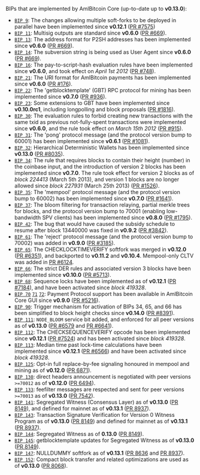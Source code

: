BIPs that are implemented by AmlBitcoin Core (up-to-date up to **v0.13.0**):

* [`BIP 9`](https://github.com/AmlBitcoin/bips/blob/master/bip-0009.mediawiki): The changes allowing multiple soft-forks to be deployed in parallel have been implemented since **v0.12.1**  ([PR #7575](https://github.com/AmlBitcoinProject/AmlBitcoin/pull/7575))
* [`BIP 11`](https://github.com/AmlBitcoin/bips/blob/master/bip-0011.mediawiki): Multisig outputs are standard since **v0.6.0** ([PR #669](https://github.com/AmlBitcoinProject/AmlBitcoin/pull/669)).
* [`BIP 13`](https://github.com/AmlBitcoin/bips/blob/master/bip-0013.mediawiki): The address format for P2SH addresses has been implemented since **v0.6.0** ([PR #669](https://github.com/AmlBitcoinProject/AmlBitcoin/pull/669)).
* [`BIP 14`](https://github.com/AmlBitcoin/bips/blob/master/bip-0014.mediawiki): The subversion string is being used as User Agent since **v0.6.0** ([PR #669](https://github.com/AmlBitcoinProject/AmlBitcoin/pull/669)).
* [`BIP 16`](https://github.com/AmlBitcoin/bips/blob/master/bip-0016.mediawiki): The pay-to-script-hash evaluation rules have been implemented since **v0.6.0**, and took effect on *April 1st 2012* ([PR #748](https://github.com/AmlBitcoinProject/AmlBitcoin/pull/748)).
* [`BIP 21`](https://github.com/AmlBitcoin/bips/blob/master/bip-0021.mediawiki): The URI format for AmlBitcoin payments has been implemented since **v0.6.0** ([PR #176](https://github.com/AmlBitcoinProject/AmlBitcoin/pull/176)).
* [`BIP 22`](https://github.com/AmlBitcoin/bips/blob/master/bip-0022.mediawiki): The 'getblocktemplate' (GBT) RPC protocol for mining has been implemented since **v0.7.0** ([PR #936](https://github.com/AmlBitcoinProject/AmlBitcoin/pull/936)).
* [`BIP 23`](https://github.com/AmlBitcoin/bips/blob/master/bip-0023.mediawiki): Some extensions to GBT have been implemented since **v0.10.0rc1**, including longpolling and block proposals ([PR #1816](https://github.com/AmlBitcoinProject/AmlBitcoin/pull/1816)).
* [`BIP 30`](https://github.com/AmlBitcoin/bips/blob/master/bip-0030.mediawiki): The evaluation rules to forbid creating new transactions with the same txid as previous not-fully-spent transactions were implemented since **v0.6.0**, and the rule took effect on *March 15th 2012* ([PR #915](https://github.com/AmlBitcoinProject/AmlBitcoin/pull/915)).
* [`BIP 31`](https://github.com/AmlBitcoin/bips/blob/master/bip-0031.mediawiki): The 'pong' protocol message (and the protocol version bump to 60001) has been implemented since **v0.6.1** ([PR #1081](https://github.com/AmlBitcoinProject/AmlBitcoin/pull/1081)).
* [`BIP 32`](https://github.com/AmlBitcoin/bips/blob/master/bip-0032.mediawiki): Hierarchical Deterministic Wallets has been implemented since **v0.13.0** ([PR #8035](https://github.com/AmlBitcoinProject/AmlBitcoin/pull/8035)).
* [`BIP 34`](https://github.com/AmlBitcoin/bips/blob/master/bip-0034.mediawiki): The rule that requires blocks to contain their height (number) in the coinbase input, and the introduction of version 2 blocks has been implemented since **v0.7.0**. The rule took effect for version 2 blocks as of *block 224413* (March 5th 2013), and version 1 blocks are no longer allowed since *block 227931* (March 25th 2013) ([PR #1526](https://github.com/AmlBitcoinProject/AmlBitcoin/pull/1526)).
* [`BIP 35`](https://github.com/AmlBitcoin/bips/blob/master/bip-0035.mediawiki): The 'mempool' protocol message (and the protocol version bump to 60002) has been implemented since **v0.7.0** ([PR #1641](https://github.com/AmlBitcoinProject/AmlBitcoin/pull/1641)).
* [`BIP 37`](https://github.com/AmlBitcoin/bips/blob/master/bip-0037.mediawiki): The bloom filtering for transaction relaying, partial merkle trees for blocks, and the protocol version bump to 70001 (enabling low-bandwidth SPV clients) has been implemented since **v0.8.0** ([PR #1795](https://github.com/AmlBitcoinProject/AmlBitcoin/pull/1795)).
* [`BIP 42`](https://github.com/AmlBitcoin/bips/blob/master/bip-0042.mediawiki): The bug that would have caused the subsidy schedule to resume after block 13440000 was fixed in **v0.9.2** ([PR #3842](https://github.com/AmlBitcoinProject/AmlBitcoin/pull/3842)).
* [`BIP 61`](https://github.com/AmlBitcoin/bips/blob/master/bip-0061.mediawiki): The 'reject' protocol message (and the protocol version bump to 70002) was added in **v0.9.0** ([PR #3185](https://github.com/AmlBitcoinProject/AmlBitcoin/pull/3185)).
* [`BIP 65`](https://github.com/AmlBitcoin/bips/blob/master/bip-0065.mediawiki): The CHECKLOCKTIMEVERIFY softfork was merged in **v0.12.0** ([PR #6351](https://github.com/AmlBitcoinProject/AmlBitcoin/pull/6351)), and backported to **v0.11.2** and **v0.10.4**. Mempool-only CLTV was added in [PR #6124](https://github.com/AmlBitcoinProject/AmlBitcoin/pull/6124).
* [`BIP 66`](https://github.com/AmlBitcoin/bips/blob/master/bip-0066.mediawiki): The strict DER rules and associated version 3 blocks have been implemented since **v0.10.0** ([PR #5713](https://github.com/AmlBitcoinProject/AmlBitcoin/pull/5713)).
* [`BIP 68`](https://github.com/AmlBitcoin/bips/blob/master/bip-0068.mediawiki): Sequence locks have been implemented as of **v0.12.1**  ([PR #7184](https://github.com/AmlBitcoinProject/AmlBitcoin/pull/7184)), and have been activated since *block 419328*.
* [`BIP 70`](https://github.com/AmlBitcoin/bips/blob/master/bip-0070.mediawiki) [`71`](https://github.com/AmlBitcoin/bips/blob/master/bip-0071.mediawiki) [`72`](https://github.com/AmlBitcoin/bips/blob/master/bip-0072.mediawiki): Payment Protocol support has been available in AmlBitcoin Core GUI since **v0.9.0** ([PR #5216](https://github.com/AmlBitcoinProject/AmlBitcoin/pull/5216)).
* [`BIP 90`](https://github.com/AmlBitcoin/bips/blob/master/bip-0090.mediawiki): Trigger mechanism for activation of BIPs 34, 65, and 66 has been simplified to block height checks since **v0.14.0** ([PR #8391](https://github.com/AmlBitcoinProject/AmlBitcoin/pull/8391)).
* [`BIP 111`](https://github.com/AmlBitcoin/bips/blob/master/bip-0111.mediawiki): `NODE_BLOOM` service bit added, and enforced for all peer versions as of **v0.13.0** ([PR #6579](https://github.com/AmlBitcoinProject/AmlBitcoin/pull/6579) and [PR #6641](https://github.com/AmlBitcoinProject/AmlBitcoin/pull/6641)).
* [`BIP 112`](https://github.com/AmlBitcoin/bips/blob/master/bip-0112.mediawiki): The CHECKSEQUENCEVERIFY opcode has been implemented since **v0.12.1** ([PR #7524](https://github.com/AmlBitcoinProject/AmlBitcoin/pull/7524)) and has been activated since *block 419328*.
* [`BIP 113`](https://github.com/AmlBitcoin/bips/blob/master/bip-0113.mediawiki): Median time past lock-time calculations have been implemented since **v0.12.1** ([PR #6566](https://github.com/AmlBitcoinProject/AmlBitcoin/pull/6566)) and have been activated since *block 419328*.
* [`BIP 125`](https://github.com/AmlBitcoin/bips/blob/master/bip-0125.mediawiki): Opt-in full replace-by-fee signaling honoured in mempool and mining as of **v0.12.0** ([PR 6871](https://github.com/AmlBitcoinProject/AmlBitcoin/pull/6871)).
* [`BIP 130`](https://github.com/AmlBitcoin/bips/blob/master/bip-0130.mediawiki): direct headers announcement is negotiated with peer versions `>=70012` as of **v0.12.0** ([PR 6494](https://github.com/AmlBitcoinProject/AmlBitcoin/pull/6494)).
* [`BIP 133`](https://github.com/AmlBitcoin/bips/blob/master/bip-0133.mediawiki): feefilter messages are respected and sent for peer versions `>=70013` as of **v0.13.0** ([PR 7542](https://github.com/AmlBitcoinProject/AmlBitcoin/pull/7542)).
* [`BIP 141`](https://github.com/AmlBitcoin/bips/blob/master/bip-0141.mediawiki): Segregated Witness (Consensus Layer) as of **v0.13.0** ([PR 8149](https://github.com/AmlBitcoinProject/AmlBitcoin/pull/8149)), and defined for mainnet as of **v0.13.1** ([PR 8937](https://github.com/AmlBitcoinProject/AmlBitcoin/pull/8937)).
* [`BIP 143`](https://github.com/AmlBitcoin/bips/blob/master/bip-0143.mediawiki): Transaction Signature Verification for Version 0 Witness Program as of **v0.13.0** ([PR 8149](https://github.com/AmlBitcoinProject/AmlBitcoin/pull/8149)) and defined for mainnet as of **v0.13.1** ([PR 8937](https://github.com/AmlBitcoinProject/AmlBitcoin/pull/8937)).
* [`BIP 144`](https://github.com/AmlBitcoin/bips/blob/master/bip-0144.mediawiki): Segregated Witness as of **0.13.0** ([PR 8149](https://github.com/AmlBitcoinProject/AmlBitcoin/pull/8149)).
* [`BIP 145`](https://github.com/AmlBitcoin/bips/blob/master/bip-0145.mediawiki): getblocktemplate updates for Segregated Witness as of **v0.13.0** ([PR 8149](https://github.com/AmlBitcoinProject/AmlBitcoin/pull/8149)).
* [`BIP 147`](https://github.com/AmlBitcoin/bips/blob/master/bip-0147.mediawiki): NULLDUMMY softfork as of **v0.13.1** ([PR 8636](https://github.com/AmlBitcoinProject/AmlBitcoin/pull/8636) and [PR 8937](https://github.com/AmlBitcoinProject/AmlBitcoin/pull/8937)).
* [`BIP 152`](https://github.com/AmlBitcoin/bips/blob/master/bip-0152.mediawiki): Compact block transfer and related optimizations are used as of **v0.13.0** ([PR 8068](https://github.com/AmlBitcoinProject/AmlBitcoin/pull/8068)).
